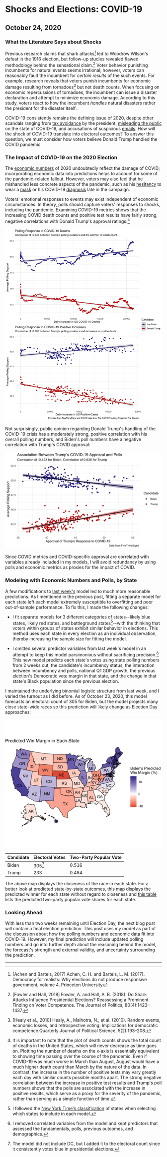 # Shocks and Elections: COVID-19
## October 24, 2020

### What the Literature Says about Shocks

Previous research claims that shark attacks[^achen] led to Woodrow Wilson's defeat in the 1916 election, but follow-up studies revealed flawed methodology behind the sensational claim.[^fowler] Voter behavior punishing incumbents for natural events seems irrational; however, voters can reasonably fault the incumbent for *certain results* of the such events. For example, research reveals that voters punish incumbents for economic damage resulting from tornadoes[^healy] but not death counts. When focusing on economic repercussions of tornadoes, the incumbent can issue a disaster declaration and attempt to minimize economic damage. According to this study, voters react to how the incumbent *handles* natural disasters rather the president for the disaster itself.

COVID-19 consistently remains the defining issue of 2020, despite other scandals ranging from [tax avoidance](https://www.nytimes.com/interactive/2020/09/27/us/donald-trump-taxes.html) by the president, [misleading the public](https://www.nytimes.com/2020/09/09/us/politics/woodward-trump-book-virus.html) on the state of COVID-19, and accusations of suspicious [emails](https://www.vox.com/2020/10/14/21515776/hunter-biden-emails-giuliani). How will the shock of COVID-19 translate into electoral outcomes? To answer this question, we must consider how voters believe Donald Trump handled the COVID pandemic.

### The Impact of COVID-19 on the 2020 Election

The [economic numbers](economy.md) of 2020 undoubtedly reflect the damage of COVID; incorporating economic data into predictions helps to account for some of the pandemic-related fallout. However, voters may also feel that he mishandled less concrete aspects of the pandemic, such as his [hesitancy](https://www.bbc.com/news/world-us-canada-53378439) to wear a [mask](https://www.nytimes.com/2020/10/02/us/politics/donald-trump-masks.html) or his COVID-19 [diagnosis](https://www.npr.org/sections/latest-updates-trump-covid-19-results/2020/10/03/919898777/timeline-what-we-know-of-president-trumps-covid-19-diagnosis) late in the campaign.

Voters' emotional responses to events may exist independent of economic circumstances. In theory, polls should capture voters' responses to shocks, including the pandemic. Examining COVID-19 metrics shows that the increasing COVID death counts and positive test results have fairly strong, negative correlations with Donald Trump's approval ratings:[^metrics]

![covid](../figures/shocks/covid_polls.jpg)

Not surprisingly, public opinion regarding Donald Trump's handling of the COVID-19 crisis has a moderately strong, positive correlation with his overall polling numbers, and Biden's poll numbers have a negative correlation with Trump's COVID approval:

![covid_approval](../figures/shocks/covid_approval.jpg)

Since COVID metrics and COVID-specific approval are correlated with variables already included in my models, I will avoid redundancy by using polls and economic metrics as proxies for the impact of COVID.

### Modeling with Economic Numbers and Polls, by State

A few modifications to [last week's](turnout.md) model led to much more reasonable predictions. As I mentioned in the previous post, fitting a separate model for each state left each model extremely susceptible to overfitting and poor out-of-sample performance. To fix this, I made the following changes:

* I fit separate models for 3 different categories of states--likely blue states, likely red states, and battleground states[^categories]--with the thinking that voters within groups of states exhibit similar behavior in elections. This method uses each state in every election as an individual observation, thereby increasing the sample size for fitting the model.

* I omitted several predictor variables from last week's model in an attempt to keep this model parsimonious without sacrificing precision.[^parsimony] This new model predicts each state's votes using state polling numbers from 2 weeks out, the candidate's incumbency status, the interaction between incumbency and polls, national Q1 GDP growth, the previous election's Democratic vote margin in that state, and the change in that state's Black population since the previous election.

I maintained the underlying binomial logistic structure from last week, and I varied the turnout as I did before. As of October 23, 2020, this model forecasts an electoral count of 305 for Biden, but the model projects many close state-wide races so this prediction will likely change as Election Day approaches:

![map](../figures/shocks/margin_map.jpg)

| Candidate | Electoral Votes | Two-Party Popular Vote |
|-----------|-----------------|------------------------|
| Biden     | 305[^DC]        | 0.516                  |
| Trump     | 233             | 0.484                  |

The above map displays the closeness of the race in each state. For a better look at predicted state-by-state outcomes, [this map](../figures/shocks/winner_map.jpg) displays the predicted winner for each state without regard to closeness and [this table](../figures/shocks/state_pv_table.html) lists the predicted two-party popular vote shares for each state.

### Looking Ahead

With less than two weeks remaining until Election Day, the next blog post will contain a final election prediction. This post uses my model as part of the discussion about how the polling numbers and economic data fit into COVID-19. However, my final prediction will include updated polling numbers and go into further depth about the reasoning behind the model, the forecast's strength and external validity, and uncertainty surrounding the prediction.

------------------------------------------------------------------

[^achen]: [Achen and Bartels, 2017] Achen, C. H. and Bartels, L. M. (2017). Democracy for realists: Why elections do not produce responsive government, volume 4. Princeton University

[^fowler]: [Fowler and Hall, 2018] Fowler, A. and Hall, A. B. (2018). Do Shark Attacks Influence Presidential Elections? Reassessing a Prominent Finding on Voter Competence. The Journal of Politics, 80(4):1423–1437.

[^healy]: [Healy et al., 2010] Healy, A., Malhotra, N., et al. (2010). Random events, economic losses, and retrospective voting: Implications for democratic competence.Quarterly Journal of Political Science, 5(2):193–208.

[^metrics]: It is important to note that the plot of death counts shows the total count of deaths in the United States, which will never decrease as time goes on. Plotting the number of deaths on the x-axis is essentially equivalent to showing time passing over the course of the pandemic. Even if COVID-19 was much worse in March than August, August would have a much higher death count than March by the nature of the data. In contrast, the increase in the number of positive tests may vary greatly each day with similar counts possible months apart. The strong negative correlation between the increase in positive test results and Trump's poll numbers shows that the polls are associated with the increase in positive results, which serve as a proxy for the severity of the pandemic, rather than serving as a simple function of time. 

[^categories]: I followed the [New York Time's classification](https://www.nytimes.com/interactive/2020/us/elections/election-states-biden-trump.html) of states when selecting which states to include in each model.

[^parsimony]: I removed correlated variables from the model and kept predictors that assessed the fundamentals, polls, previous outcomes, and demographics.

[^DC]: The model did not include DC, but I added it to the electoral count since it consistently votes blue in presidential elections.


